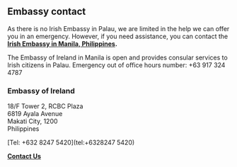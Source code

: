 ## Embassy contact

As there is no Irish Embassy in Palau, we are limited in the help we can offer you in an emergency. However, if you need assistance, you can contact the [**Irish Embassy in Manila, Philippines**](https://www.ireland.ie/en/philippines/manila/)**.**

The Embassy of Ireland in Manila is open and provides consular services to Irish citizens in Palau. Emergency out of office hours number: +63 917 324 4787

### Embassy of Ireland

18/F Tower 2, RCBC Plaza   
6819 Ayala Avenue   
Makati City, 1200   
Philippines

[Tel: +632 8247 5420](tel:+6328247 5420)

[**Contact Us**](/en/philippines/manila/contact/)